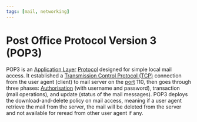 ```yaml
---
tags: [mail, networking]
---
```


# Post Office Protocol Version 3 (POP3)

POP3 is an [Application Layer](202206131856.md) [Protocol](202209302229.md)
designed for simple local mail access. It established a [Transmission Control Protocol (TCP)](202206151232.md)
connection from the user agent (client) to mail server on the
[port](202206151841.md) 110, then goes through three phases:
[Authorisation](202210221159.md) (with username and password), transaction (mail
operations), and update (status of the mail messages). POP3 deploys the
download-and-delete policy on mail access, meaning if a user agent retrieve the
mail from the server, the mail will be deleted from the server and not available
for reread from other user agent if any.
